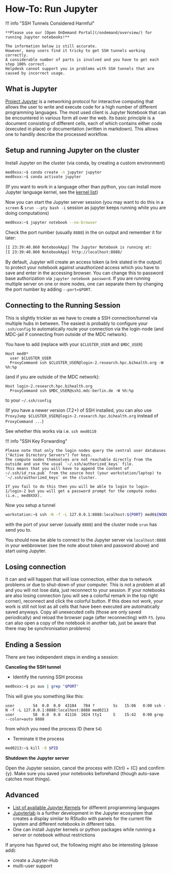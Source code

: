 # How-To: Run Jupyter

!!! info "SSH Tunnels Considered Harmful"

    **Please use our [Open OnDemand Portal](/ondemand/overview/) for running Jupyter notebooks!**

    The information below is still accurate.
    However, many users find it tricky to get SSH tunnels working correctly.
    A considerable number of parts is involved and you have to get each step 100% correct.
    Helpdesk cannot support you in problems with SSH tunnels that are caused by incorrect usage.

## What is Jupyter

[Project Jupyter](http://jupyter.org/) is a networking protocol for interactive computing that allows the user to write and execute code for a high number of different programming languages. The most used client is Jupyter Notebook that can be encountered in various form all over the web. Its basic principle is a document consisting of different cells, each of which contains either code (executed in place) or documentation (written in markdown). This allows one to handily describe the processed workflow.

## Setup and running Jupyter on the cluster

Install Jupyter on the cluster (via conda, by creating a custom environment)

```bash
med0xxx:~$ conda create -n jupyter jupyter
med0xxx:~$ conda activate jupyter
```

(If you want to work in a language other than python, you can install more Jupyter language kernel, see the [kernel list](https://github.com/jupyter/jupyter/wiki/Jupyter-kernels))

Now you can start the Jupyter server session (you may want to do this in a ```screen``` & ```srun --pty bash -i``` session as jupyter keeps running while you are doing computations)
```bash
med0xxx:~$ jupyter notebook --no-browser
```

Check the port number (usually `8888`) in the on output and remember it for later:
```bash
[I 23:39:40.860 NotebookApp] The Jupyter Notebook is running at:
[I 23:39:40.860 NotebookApp] http://localhost:8888/
```

By default, Jupyter will create an access token (a link stated in the output) to protect your notebook against unauthorized access which you have to save and enter in the accessing browser. You can change this to password base authorization via `jupyter notebook password`.
If you are running multiple server on one or more nodes, one can separate them by changing the port number by adding `--port=$PORT`.

## Connecting to the Running Session

This is slightly trickier as we have to create a SSH connection/tunnel via multiple hubs in between. The easiest is probably to configure your `.ssh/config` to automatically route your connection via the login-node (and MDC-jail if connecting from outside of the MDC network).

You have to add (replace with your `$CLUSTER_USER` and `$MDC_USER`)

```
Host med0*
  user $CLUSTER_USER
  ProxyCommand ssh $CLUSTER_USER@login-2.research.hpc.bihealth.org -W %h:%p
```

(and if you are outside of the MDC network):

```
Host login-2.research.hpc.bihealth.org
  ProxyCommand ssh $MDC_USER@ssh1.mdc-berlin.de -W %h:%p
```

to your ```~/.ssh/config```

(If you have a newer version (7.2+) of SSH installed, you can also use `ProxyJump $CLUSTER_USER@login-2.research.hpc.bihealth.org` instead of `ProxyCommand ...`)

See whether this works via i.e. `ssh med0110`

!!! info "SSH Key Forwarding"

    Please note that only the login nodes query the central user databases ("Active Directory Servers") for keys.
    The compute nodes themselves are not reachable directly from the outside and use the usual `~/.ssh/authorized_keys` file.
    This means that you will have to append the content of ~/.ssh/id_rsa.pub` from the source host (your workstation/laptop) to `~/.ssh/authorized_keys` on the cluster.
    
    If you fail to do this then you will be able to login to login-1/login-2 but you will get a password prompt for the compute nodes (i.e., med0XXX).

Now you setup a tunnel

```bash
workstation:~$ ssh -N -f -L 127.0.0.1:8888:localhost:${PORT} med0${NODE}
```

with the port of your server (usually `8888`) and the cluster node `srun` has send you to.


You should now be able to connect to the Jupyter server via `localhost:8888` in your webbrowser (see the note about token and password above) and start using Jupyter.

## Losing connection

It can and will happen that will lose connection, either due to network problems or due to shut-down of your computer.
This is not a problem at all and you will not lose data, just reconnect to your session.
If your notebooks are also losing connection (you will see a colorful remark in the top right corner), reconnect and click the colorful button.
If this does not work, your work is still not lost as all cells that have been executed are automatically saved anyways.
Copy all unexecuted cells (those are only saved periodically) and reload the browser page (after reconnecting) with `F5`.
(you can also open a copy of the notebook in another tab, just be aware that there may be synchronisation problems)

## Ending a Session

There are two independent steps in ending a session:

**Canceling the SSH tunnel**

- Identify the running SSH process

```bash
med0xxx:~$ ps aux | grep "$PORT"
```

This will give you something like this:

```
user        54  0.0  0.0  43104   784 ?        Ss   15:06   0:00 ssh -N -f -L 127.0.0.1:8888:localhost:8888 med0213
user        58  0.0  0.0  41116  1024 tty1     S    15:42   0:00 grep --color=auto 8888
```

from which you need the process ID (here `54`)

 - Terminate it the process

```bash
med0213:~$ kill -9 $PID
```

**Shutdown the Jupyter server**

Open the Jupyter session, cancel the process with {Ctrl} + {C} and confirm {y}. Make sure you saved your notebooks beforehand (though auto-save catches most things).

## Advanced

- [List of available Jupyter Kernels](https://github.com/jupyter/jupyter/wiki/Jupyter-kernels) for different programming languages
- [Jupyterlab](https://github.com/jupyterlab/jupyterlab) is a further development in the Jupyter ecosystem that creates a display similar to RStudio with panels for the current file system and different notebooks in different tabs.
- One can install Jupyter kernels or python packages while running a server or notebook without restrictions

If anyone has figured out, the following might also be interesting (please add):

- create a Jupyter-Hub
- multi-user support
